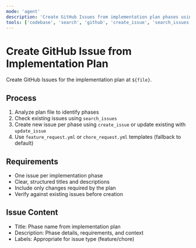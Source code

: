 ```yaml
---
mode: 'agent'
description: 'Create GitHub Issues from implementation plan phases using feature_request.yml or chore_request.yml templates.'
tools: ['codebase', 'search', 'github', 'create_issue', 'search_issues', 'update_issue']
---
```

# Create GitHub Issue from Implementation Plan

Create GitHub Issues for the implementation plan at `${file}`.

## Process

1. Analyze plan file to identify phases
2. Check existing issues using `search_issues`
3. Create new issue per phase using `create_issue` or update existing with `update_issue`
4. Use `feature_request.yml` or `chore_request.yml` templates (fallback to default)

## Requirements

- One issue per implementation phase
- Clear, structured titles and descriptions
- Include only changes required by the plan
- Verify against existing issues before creation

## Issue Content

- Title: Phase name from implementation plan
- Description: Phase details, requirements, and context
- Labels: Appropriate for issue type (feature/chore)